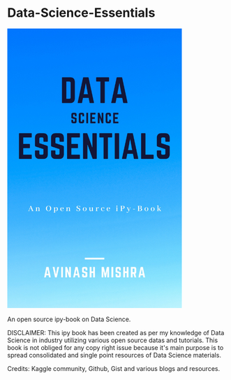 # Data-Science-Essentials

<img src="./assets/banner.jpg" alt="Data Science Essentials" width="400"/>



An open source ipy-book on Data Science. 

DISCLAIMER: This ipy book has been created as per my knowledge of Data Science in industry utilizing various open source datas and tutorials. This book is not obliged for any copy right issue because it's main purpose is to spread consolidated and single point resources of Data Science materials. 

Credits: Kaggle community, Github, Gist and various blogs and resources. 
